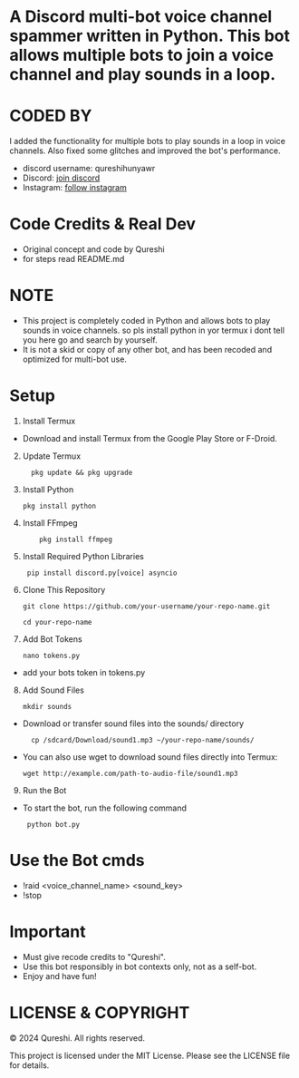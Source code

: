 # A Discord multi-bot voice channel spammer written in Python. This bot allows multiple bots to join a voice channel and play sounds in a loop.

# CODED BY
I added the functionality for multiple bots to play sounds in a loop in voice channels. Also fixed some glitches and improved the bot's performance.

- discord username: qureshihunyawr
- Discord: [join discord](https://discord.gg/sinnersop)
- Instagram: [follow instagram](https://www.instagram.com/_abdullahhqureshi/)

# Code Credits & Real Dev
- Original concept and code by Qureshi
- for steps read README.md

# NOTE
- This project is completely coded in Python and allows bots to play sounds in voice channels. so pls install python in yor termux i dont tell you here go and search by yourself.
- It is not a skid or copy of any other bot, and has been recoded and optimized for multi-bot use.

# Setup
 
1. Install Termux
- Download and install Termux from the Google Play Store or F-Droid.

2. Update Termux

         pkg update && pkg upgrade

3. Install Python

       pkg install python

4. Install FFmpeg

           pkg install ffmpeg

5. Install Required Python Libraries

        pip install discord.py[voice] asyncio

6. Clone This Repository

       git clone https://github.com/your-username/your-repo-name.git
   
       cd your-repo-name

7. Add Bot Tokens

       nano tokens.py

- add your bots token in tokens.py 

8. Add Sound Files

       mkdir sounds

- Download or transfer sound files into the sounds/ directory

        cp /sdcard/Download/sound1.mp3 ~/your-repo-name/sounds/
 
- You can also use wget to download sound files directly into Termux:

      wget http://example.com/path-to-audio-file/sound1.mp3

9. Run the Bot

- To start the bot, run the following command

       python bot.py

# Use the Bot cmds 

- !raid <voice_channel_name> <sound_key>
- !stop


# Important

- Must give recode credits to "Qureshi".
- Use this bot responsibly in bot contexts only, not as a self-bot.
- Enjoy and have fun!

# LICENSE & COPYRIGHT

© 2024 Qureshi. All rights reserved.

This project is licensed under the MIT License. Please see the LICENSE file for details.
